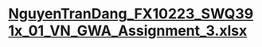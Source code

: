 # [NguyenTranDang_FX10223_SWQ391x_01_VN_GWA_Assignment_3.xlsx](https://github.com/DanguAkai/markdown-portfolio/files/7153782/NguyenTranDang_FX10223_SWQ391x_01_VN_GWA_Assignment_3.xlsx)
